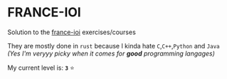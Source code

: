 # FRANCE-IOI

Solution to the [france-ioi](https://www.france-ioi.org/algo/chapters.php) exercises/courses

They are mostly done in `rust` because I kinda hate `C`,`C++`,`Python` and `Java` _(Yes I'm veryyy picky when it comes for **good** programming langages)_

My current level is: **`3`** ⭐
